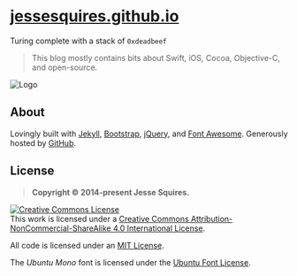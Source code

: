 # [jessesquires.github.io](http://www.jessesquires.com)

Turing complete with a stack of `0xdeadbeef`

>This blog mostly contains bits about Swift, iOS, Cocoa, Objective-C, and open-source.

![Logo](https://raw.githubusercontent.com/jessesquires/jessesquires.github.io/master/ico/icon180.png)

## About

Lovingly built with [Jekyll](http://jekyllrb.com), [Bootstrap](http://getbootstrap.com), [jQuery](http://jquery.com), and [Font Awesome](http://fortawesome.github.io/Font-Awesome/). Generously hosted by [GitHub](https://pages.github.com).

## License

> **Copyright &copy; 2014-present Jesse Squires.**

<a rel="license" href="http://creativecommons.org/licenses/by-nc-sa/4.0/"><img alt="Creative Commons License" style="border-width:0" src="https://i.creativecommons.org/l/by-nc-sa/4.0/88x31.png" /></a><br />This work is licensed under a <a rel="license" href="http://creativecommons.org/licenses/by-nc-sa/4.0/">Creative Commons Attribution-NonCommercial-ShareAlike 4.0 International License</a>.

All code is licensed under an [MIT License](http://opensource.org/licenses/MIT).

The *Ubuntu Mono* font is licensed under the [Ubuntu Font License](https://github.com/jessesquires/jessesquires.github.io/blob/master/fonts/Ubuntu_Mono/UFL.txt).
